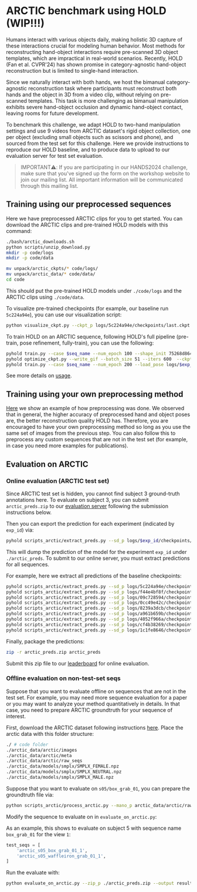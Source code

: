 # ARCTIC benchmark using HOLD (WIP!!!)

Humans interact with various objects daily, making holistic 3D capture of these interactions crucial for modeling human behavior. Most methods for reconstructing hand-object interactions require pre-scanned 3D object templates, which are impractical in real-world scenarios. Recently, HOLD (Fan et al. CVPR'24) has shown promise in category-agnostic hand-object reconstruction but is limited to single-hand interaction.

Since we naturally interact with both hands, we host the bimanual category-agnostic reconstruction task where participants must reconstruct both hands and the object in 3D from a video clip, without relying on pre-scanned templates. This task is more challenging as bimanual manipulation exhibits severe hand-object occlusion and dynamic hand-object contact, leaving rooms for future development.

To benchmark this challenge, we adapt HOLD to two-hand manipulation settings and use 9 videos from ARCTIC dataset's rigid object collection, one per object (excluding small objects such as scissors and phone), and sourced from the test set for this challenge. Here we provide instructions to reproduce our HOLD baseline, and to produce data to upload to our evaluation server for test set evaluation.

> IMPORTANT⚠️: If you are participating in our HANDS2024 challenge, make sure that you've signed up the form on the workshop website to join our mailing list. All important information will be communicated through this mailing list.

## Training using our preprocessed sequences

Here we have preprocessed ARCTIC clips for you to get started. You can download the ARCTIC clips and pre-trained HOLD models with this command:

```bash
./bash/arctic_downloads.sh
python scripts/unzip_download.py
mkdir -p code/logs
mkdir -p code/data

mv unpack/arctic_ckpts/* code/logs/
mv unpack/arctic_data/* code/data/
cd code
```

This should put the pre-trained HOLD models under `./code/logs` and the ARCTIC clips using `./code/data`.

To visualize pre-trained checkpoints (for example, our baseline run `5c224a94e`), you can use our visualization script:

```bash
python visualize_ckpt.py --ckpt_p logs/5c224a94e/checkpoints/last.ckpt --ours
```

To train HOLD on an ARCTIC sequence, following HOLD's full pipeline (pre-train, pose refinement, fully-train), you can use the following:

```bash
pyhold train.py --case $seq_name --num_epoch 100 --shape_init 75268d864 # this yield exp_id 
pyhold optimize_ckpt.py --write_gif --batch_size 51 --iters 600  --ckpt_p logs/$exp_id/checkpoints/last.ckpt
pyhold train.py --case $seq_name --num_epoch 200 --load_pose logs/$exp_id/checkpoints/last.pose_ref --shape_init 75268d864 # this yield another exp_id
```

See more details on [usage](usage.md).

## Training using your own preprocessing method

[Here](custom_arctic.md) we show an example of how preprocessing was done. We observed that in general, the higher accuracy of preprocessed hand and object poses are, the better reconstruction quality HOLD has. Therefore, you are encouraged to have your own preprocessing method so long as you use the same set of images from the previous step. You can also follow this to preprocess any custom sequences that are not in the test set (for example, in case you need more examples for publications).

## Evaluation on ARCTIC

### Online evaluation (ARCTIC test set)

Since ARCTIC test set is hidden, you cannot find subject 3 ground-truth annotations here. To evaluate on subject 3, you can submit `arctic_preds.zip` to our [evaluation server](https://arctic-leaderboard.is.tuebingen.mpg.de/) following the submission instructions below. 

Then you can export the prediction for each experiment (indicated by `exp_id`) via:

```bash
pyhold scripts_arctic/extract_preds.py --sd_p logs/$exp_id/checkpoints/last.ckpt
```

This will dump the prediction of the model for the experiment `exp_id` under `./arctic_preds`. To submit to our online server, you must extract predictions for all sequences.

For example, here we extract all predictions of the baseline checkpoints:

```bash
pyhold scripts_arctic/extract_preds.py --sd_p logs/5c224a94e/checkpoints/last.ckpt
pyhold scripts_arctic/extract_preds.py --sd_p logs/f44e4bf8f/checkpoints/last.ckpt
pyhold scripts_arctic/extract_preds.py --sd_p logs/09c728594/checkpoints/last.ckpt
pyhold scripts_arctic/extract_preds.py --sd_p logs/0cc49e42c/checkpoints/last.ckpt
pyhold scripts_arctic/extract_preds.py --sd_p logs/8239a3dcb/checkpoints/last.ckpt
pyhold scripts_arctic/extract_preds.py --sd_p logs/a961b659b/checkpoints/last.ckpt
pyhold scripts_arctic/extract_preds.py --sd_p logs/4052f966a/checkpoints/last.ckpt
pyhold scripts_arctic/extract_preds.py --sd_p logs/cf4b38269/checkpoints/last.ckpt
pyhold scripts_arctic/extract_preds.py --sd_p logs/1c1fe8646/checkpoints/last.ckpt
```

Finally, package the predictions:

```bash
zip -r arctic_preds.zip arctic_preds
```

Submit this zip file to our [leaderboard](https://arctic-leaderboard.is.tuebingen.mpg.de/leaderboard) for online evaluation. 

### Offline evaluation on non-test-set seqs

Suppose that you want to evaluate offline on sequences that are not in the test set. For example, you may need more sequence evaluation for a paper or you may want to analyze your method quantitatively in details. In that case, you need to prepare ARCTIC groundtruth for your sequence of interest. 

First, download the ARCTIC dataset following instructions [here](https://github.com/zc-alexfan/arctic). Place the arctic data with this folder structure:

```bash
./ # code folder
./arctic_data/arctic/images
./arctic_data/arctic/meta
./arctic_data/arctic/raw_seqs
./arctic_data/models/smplx/SMPLX_FEMALE.npz
./arctic_data/models/smplx/SMPLX_NEUTRAL.npz
./arctic_data/models/smplx/SMPLX_MALE.npz
```

Suppose that you want to evaluate on `s05/box_grab_01`, you can prepare the groundtruth file via:

```bash
python scripts_arctic/process_arctic.py --mano_p arctic_data/arctic/raw_seqs/s05/box_grab_01.mano.npy
```

Modify the sequence to evaluate on in `evaluate_on_arctic.py`:

As an example, this shows to evaluate on subject 5 with sequence name `box_grab_01` for the view `1`:

```python
test_seqs = [
    'arctic_s05_box_grab_01_1', 
    'arctic_s05_waffleiron_grab_01_1', 
]
```

Run the evaluate with: 

```bash
python evaluate_on_arctic.py --zip_p ./arctic_preds.zip --output results
```
